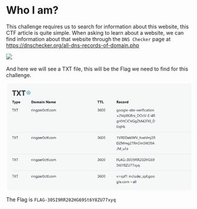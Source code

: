 
# **Who I am?**
This challenge requires us to search for information about this website, this CTF article is quite simple.
When asking to learn about a website, we can find information about that website through the  `DNS Checker` page at 
https://dnschecker.org/all-dns-records-of-domain.php

![](https://imgur.com/TRkt2pj)

And here we will see a TXT file, this will be the Flag we need to find for this challenge.

![Alt text](image-1.png)

The Flag is `FLAG-30SI9RR202HG69St6Y8ZU77xyq`